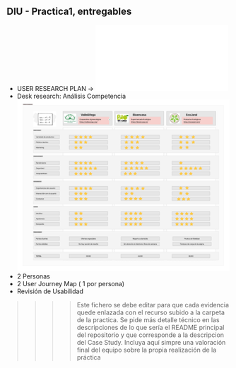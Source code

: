 ## DIU - Practica1, entregables

- USER RESEARCH PLAN ->  ![ENLACE](USER_RESEARCH_PLAN.pdf)
- Desk research: Análisis Competencia
  ![Analisis_comp](Competitor_Analysis.png) 
- 2 Personas 
- 2 User Journey Map  ( 1 por persona)
- Revisión de Usabilidad 


>>>> Este fichero se debe editar para que cada evidencia quede enlazada con el recurso subido a la carpeta de la practica. Se pide más detalle técnico en las descripciones de lo que sería el README principal del repositorio y que corresponde a la descripcion del Case Study.
>>>> Incluya aquí simpre una valoración final del equipo sobre la propia realización de la práctica
